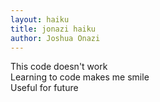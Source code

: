 ```yaml
---
layout: haiku
title: jonazi haiku
author: Joshua Onazi
---
```


This code doesn't work<br>
Learning to code makes me smile<br>
Useful for future<br>